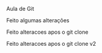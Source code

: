 Aula de Git

Feito algumas alterações

Feito alteracoes apos o git clone

Feito alteracoes apos o git clone v2